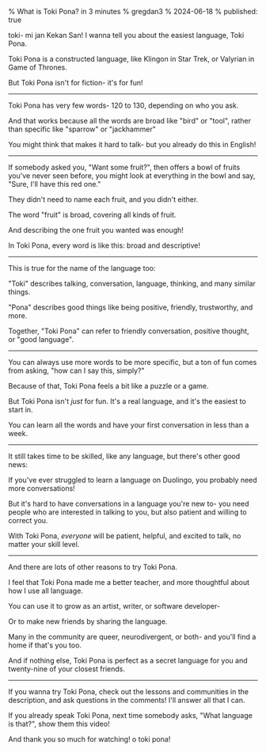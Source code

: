 % What is Toki Pona? in 3 minutes
% gregdan3
% 2024-06-18
% published: true

<!-- Is this the EASIEST language? -->

<!-- last timing: ~2:31 -->

<!--toki a, jan ale o! mi jan Kekan San! mi wile pana e sona pi toki pona!-->
<!-- I'm gregdan3, and today  -->

toki- mi jan Kekan San! I wanna tell you about the easiest language, Toki Pona.

Toki Pona is a constructed language, like Klingon in Star Trek, or Valyrian in Game of Thrones.

But Toki Pona isn't for fiction- it's for fun!

---

Toki Pona has very few words- 120 to 130, depending on who you ask.

And that works because all the words are broad like "bird" or "tool", rather than specific like "sparrow" or "jackhammer"

You might think that makes it hard to talk- but you already do this in English!

---

If somebody asked you, "Want some fruit?", then offers a bowl of fruits you've never seen before, you might look at everything in the bowl and say, "Sure, I'll have this red one."

They didn't need to name each fruit, and you didn't either.

The word "fruit" is broad, covering all kinds of fruit.

And describing the one fruit you wanted was enough!

In Toki Pona, every word is like this: broad and descriptive!

---

This is true for the name of the language too:

"Toki" describes talking, conversation, language, thinking, and many similar things.

"Pona" describes good things like being positive, friendly, trustworthy, and more.

Together, "Toki Pona" can refer to friendly conversation, positive thought, or "good language".

---

You can always use more words to be more specific, but a ton of fun comes from asking, "how can I say this, simply?"

Because of that, Toki Pona feels a bit like a puzzle or a game.

But Toki Pona isn't _just_ for fun. It's a real language, and it's the easiest to start in.

You can learn all the words and have your first conversation in less than a week.

---

It still takes time to be skilled, like any language, but there's other good news:

If you've ever struggled to learn a language on Duolingo, you probably need more conversations!

But it's hard to have conversations in a language you're new to- you need people who are interested in talking to you, but also patient and willing to correct you.

With Toki Pona, _everyone_ will be patient, helpful, and excited to talk, no matter your skill level.

---

And there are lots of other reasons to try Toki Pona.

I feel that Toki Pona made me a better teacher, and more thoughtful about how I use all language.

You can use it to grow as an artist, writer, or software developer-

Or to make new friends by sharing the language.

Many in the community are queer, neurodivergent, or both- and you'll find a home if that's you too.

And if nothing else, Toki Pona is perfect as a secret language for you and twenty-nine of your closest friends.

---

If you wanna try Toki Pona, check out the lessons and communities in the description, and ask questions in the comments! I'll answer all that I can.

If you already speak Toki Pona, next time somebody asks, "What language is that?", show them this video!

And thank you so much for watching! o toki pona!
